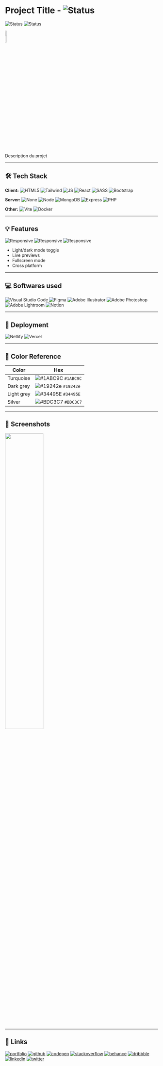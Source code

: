 # Project Title - ![Status](https://img.shields.io/badge/Status-Not%20started-eb3b5a?style=flat-square)

![Status](https://img.shields.io/badge/Status-On%20going-fd9644?style=flat-square)
![Status](https://img.shields.io/badge/Status-Finished-20bf6b?style=flat-square)

<img src="img/logo.svg" width=10%>

Description du projet

---

## 🛠 Tech Stack

**Client:**
![HTML5](https://img.shields.io/badge/HTML5-E34F26?&logo=html5&logoColor=white)
![Tailwind](https://img.shields.io/badge/Tailwind_CSS-38B2AC?&logo=tailwind-css&logoColor=white)
![JS](https://img.shields.io/badge/JavaScript-F7DF1E?&logo=javascript&logoColor=black)
![React](https://img.shields.io/badge/React-20232A?&logo=react&logoColor=61DAFB)
![SASS](https://img.shields.io/badge/Sass-CC6699?&logo=sass&logoColor=white)
![Bootstrap](https://img.shields.io/badge/Bootstrap-563D7C?&logo=bootstrap&logoColor=white)

**Server:**
![None](https://img.shields.io/badge/NONE-778899?)
![Node](https://img.shields.io/badge/Node.js-339933?&logo=nodedotjs&logoColor=white)
![MongoDB](https://img.shields.io/badge/MongoDB-4EA94B?&logo=mongodb&logoColor=white)
![Express](https://img.shields.io/badge/Express.js-000000?&logo=express&logoColor=white)
![PHP](https://img.shields.io/badge/PHP-777BB4?&logo=php&logoColor=white)

**Other:**
![Vite](https://img.shields.io/badge/Vite-B73BFE?&logo=vite&logoColor=FFD62E)
![Docker](https://img.shields.io/badge/Docker-2CA5E0?&logo=docker&logoColor=white)

---

## 💡 Features

![Responsive](https://img.shields.io/badge/Responsive-None-E74C3C?style=flat-square)
![Responsive](https://img.shields.io/badge/Responsive-Partial-3498DB?style=flat-square)
![Responsive](https://img.shields.io/badge/Responsive-Full-27AE60?style=flat-square)

- Light/dark mode toggle
- Live previews
- Fullscreen mode
- Cross platform

---

## 💻 Softwares used

![Visual Studio Code](https://img.shields.io/badge/Visual_Studio_Code-0078D4?&logo=visual%20studio%20code&logoColor=white)
![Figma](https://img.shields.io/badge/Figma-F24E1E?&logo=figma&logoColor=white)
![Adobe Illustrator](https://img.shields.io/badge/Adobe%20Illustrator-FF9A00e&logo=adobe%20illustrator&logoColor=white)
![Adobe Photoshop](https://img.shields.io/badge/Adobe%20Photoshop-31A8FF?&logo=Adobe%20Photoshop&logoColor=black)
![Adobe Lightroom](https://img.shields.io/badge/Adobe%20Lightroom-31A8FFe&logo=Adobe%20Lightroom&logoColor=white)
![Notion](https://img.shields.io/badge/Notion-000000?&logo=notion&logoColor=white)

---

## 📲 Deployment

![Netlify](https://img.shields.io/badge/Netlify-00C7B7?&logo=netlify&logoColor=white)
![Vercel](https://img.shields.io/badge/Vercel-000000?&logo=vercel&logoColor=white)

---

## 🎨 Color Reference

| Color      | Hex                                                                |
| ---------- | ------------------------------------------------------------------ |
| Turquoise  | ![#1ABC9C](https://placehold.co/15x15/1ABC9C/1ABC9C.png) `#1ABC9C` |
| Dark grey  | ![#19242e](https://placehold.co/15x15/19242e/19242e.png) `#19242e` |
| Light grey | ![#34495E](https://placehold.co/15x15/34495E/34495E.png) `#34495E` |
| Silver     | ![#BDC3C7](https://placehold.co/15x15/BDC3C7/BDC3C7.png) `#BDC3C7` |

---

## 📸 Screenshots

<img src="img/screenshot.png" width=50%>

---

## 🔗 Links

[![portfolio](https://img.shields.io/badge/my_portfolio-000?style=for-the-badge&logo=ko-fi&logoColor=white)](https://kevinbourgitteau.com/)
[![github](https://img.shields.io/badge/GitHub-100000?style=for-the-badge&logo=github&logoColor=white)](https://github.com/ka-be)
[![codepen](https://img.shields.io/badge/Codepen-000000?style=for-the-badge&logo=codepen&logoColor=white)](https://codepen.io/ka-be)
[![stackoverflow](https://img.shields.io/badge/Stack_Overflow-FE7A16?style=for-the-badge&logo=stack-overflow&logoColor=white)](https://stackoverflow.com/users/13797852/kevin-bjto)
[![behance](https://img.shields.io/badge/-Behance-blue?style=for-the-badge&logo=behance&logoColor=white)](https://www.behance.net/kaabe)
[![dribbble](https://img.shields.io/badge/Dribbble-EA4C89?style=for-the-badge&logo=dribbble&logoColor=white)](https://dribbble.com/Kaabee)
[![linkedin](https://img.shields.io/badge/linkedin-0A66C2?style=for-the-badge&logo=linkedin&logoColor=white)](https://fr.linkedin.com/in/kevin-bourgitteau)
[![twitter](https://img.shields.io/badge/twitter-1DA1F2?style=for-the-badge&logo=twitter&logoColor=white)](https://twitter.com/BjtoKevin)
